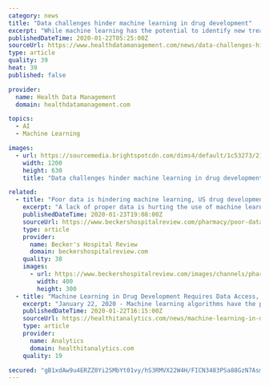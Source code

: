 ```yaml
---
category: news
title: "Data challenges hinder machine learning in drug development"
excerpt: "While machine learning has the potential to identify new treatments, reduce failure rates in clinical trials and improve drug development, a lack of high-quality data is hindering the use of the technology. That’s among the findings of a new report ..."
publishedDateTime: 2020-01-22T05:25:00Z
sourceUrl: https://www.healthdatamanagement.com/news/data-challenges-hinder-machine-learning-in-drug-development
type: article
quality: 39
heat: 39
published: false

provider:
  name: Health Data Management
  domain: healthdatamanagement.com

topics:
  - AI
  - Machine Learning

images:
  - url: https://sourcemedia.brightspotcdn.com/dims4/default/1c53273/2147483647/strip/true/crop/4000x2100+0+284/resize/1200x630!/quality/90/?url=https%3A%2F%2Fsourcemedia.brightspotcdn.com%2Fb2%2Ffb%2F50858dbb4b34bc5539847a86c8c6%2Fdrug-research-090816-a.jpg
    width: 1200
    height: 630
    title: "Data challenges hinder machine learning in drug development"

related:
  - title: "Poor data is hindering machine learning, US drug development, study says"
    excerpt: "A lack of proper data is hurting the use of machine learning to develop drugs, which could put U.S. drugmakers at a competitive disadvantage compared to other countries, according to a report from the U.S. Government Accountability Office and the National Academy of Medicine. Machine learning is a type of artificial intelligence that involves ..."
    publishedDateTime: 2020-01-23T19:08:00Z
    sourceUrl: https://www.beckershospitalreview.com/pharmacy/poor-data-is-hindering-machine-learning-us-drug-development-study-says.html
    type: article
    provider:
      name: Becker's Hospital Review
      domain: beckershospitalreview.com
    quality: 38
    images:
      - url: https://www.beckershospitalreview.com/images/channels/pharmacy/3.jpg
        width: 400
        height: 300
  - title: "Machine Learning in Drug Development Requires Data Access, Standards"
    excerpt: "January 22, 2020 - Machine learning algorithms have the potential to accelerate and refine the drug development process, but the industry should expand data access and create consistent data standards to ensure drug companies can fully leverage these tools, according to a report from the Government Accountability Office (GAO). Drug companies ..."
    publishedDateTime: 2020-01-22T16:15:00Z
    sourceUrl: https://healthitanalytics.com/news/machine-learning-in-drug-development-requires-data-access-standards
    type: article
    provider:
      name: Analytics
      domain: healthitanalytics.com
    quality: 19

secured: "gB1xdAw9u4ERZZ0Yi2SMbYt01vy/hS3RMVX22W4H/FICN3483PSa88GzN7Asm4LTwB6kPGLY2GacWxnlSwvgDblJMWcyM0Xtrf5XuaXKFA8NKxwT3nemm5eulWoBCb3+35F/VkZTbqFRwTJuHKS9LHpvI1HDl7vn1PT1nc34JU+FYWEtGP+jJItEBNfT+PA+/2E64ybp7LWYqM8SCv4Rehq6TD//cHRyKLxXQMrcNfxM2+xUix0N49DWTfU8Ta+JK4OZb9NNNKDPuub680tN6Wu+L3xHJnIH/cLg3m+mT8+jcYU9txfS+6HyKHD2/zg7vCQbPdfGQEujuNMpb6ESAIX4WIuRr+MHLhR1AXDserp1A+uKLuu10mwBDESgs1gzgMpWIMJ+uy15tEyxIGz970/Z1myjC1bQr9zSmfko7euoUM6yJ/EvaZZUiDpB1ye+UTybIW80k0SvevwjO3cKtA==;eY951LVuEirU/amZ8+AedA=="
---
```


